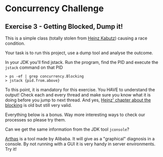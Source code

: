 # Concurrency Challenge

## Exercise 3 - Getting Blocked, Dump it!

This is a simple class (totally stolen from [Heinz Kabutz](https://www.javaspecialists.eu/archive/Issue147.html)) causing a race condition.

Your task is to run this project, use a dump tool and analyse the outcome.

In your JDK you'll find jstack. Run the program, find the PID and execute the `jstack` command on that PID

    > ps -ef | grep concurrency.Blocking
    > jstack {pid.from.above}

To this point, it is mandatory for this exercise. You HAVE to understand the output! Check each and every thread and make sure you know what it is doing before you jump to next thread. And yes, [Heinz' chapter about the blocking](https://www.javaspecialists.eu/archive/Issue147.html) is old but still very valid. 

Everything below is a bonus. Way more interesting ways to check our processes so please try them.

Can we get the same information from the JDK tool `jconsole`?

[Arthas](https://github.com/alibaba/arthas) is a tool made by Alibaba. It will give as a "graphical" diagnosis in a console. By not running with a GUI it is very handy in server environments. Try it!


